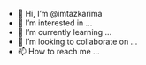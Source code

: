 - 👋 Hi, I’m @imtazkarima
- 👀 I’m interested in ...
- 🌱 I’m currently learning ...
- 💞️ I’m looking to collaborate on ...
- 📫 How to reach me ...

<!---
imtazkarima/imtazkarima is a ✨ special ✨ repository because its `README.md` (this file) appears on your GitHub profile.
You can click the Preview link to take a look at your changes.
--->
